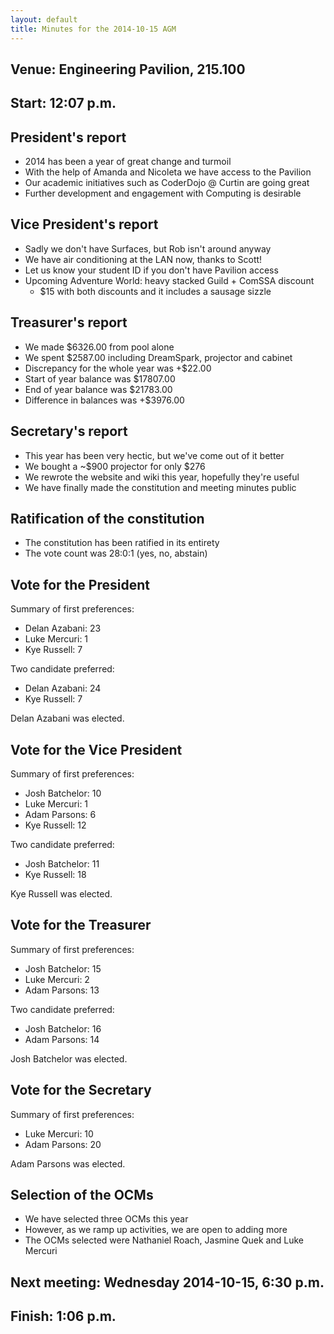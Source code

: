 ```yaml
---
layout: default
title: Minutes for the 2014-10-15 AGM
---
```


## Venue: Engineering Pavilion, 215.100

## Start: <time datetime="2014-10-15T04:07Z">12:07 p.m.</time>

## President's report

  * 2014 has been a year of great change and turmoil
  * With the help of Amanda and Nicoleta we have access to the Pavilion
  * Our academic initiatives such as CoderDojo @ Curtin are going great
  * Further development and engagement with Computing is desirable

## Vice President's report

  * Sadly we don't have Surfaces, but Rob isn't around anyway
  * We have air conditioning at the LAN now, thanks to Scott!
  * Let us know your student ID if you don't have Pavilion access
  * Upcoming Adventure World: heavy stacked Guild + ComSSA discount
    * $15 with both discounts and it includes a sausage sizzle

## Treasurer's report

  * We made $6326.00 from pool alone
  * We spent $2587.00 including DreamSpark, projector and cabinet
  * Discrepancy for the whole year was +$22.00
  * Start of year balance was $17807.00
  * End of year balance was $21783.00
  * Difference in balances was +$3976.00

## Secretary's report

  * This year has been very hectic, but we've come out of it better
  * We bought a ~$900 projector for only $276
  * We rewrote the website and wiki this year, hopefully they're useful
  * We have finally made the constitution and meeting minutes public

## Ratification of the constitution

  * The constitution has been ratified in its entirety
  * The vote count was 28:0:1 (yes, no, abstain)

## Vote for the President

Summary of first preferences:

  * Delan Azabani: 23
  * Luke Mercuri: 1
  * Kye Russell: 7

Two candidate preferred:

  * Delan Azabani: 24
  * Kye Russell: 7

Delan Azabani was elected.

## Vote for the Vice President

Summary of first preferences:

  * Josh Batchelor: 10
  * Luke Mercuri: 1
  * Adam Parsons: 6
  * Kye Russell: 12

Two candidate preferred:

  * Josh Batchelor: 11
  * Kye Russell: 18

Kye Russell was elected.

## Vote for the Treasurer

Summary of first preferences:

  * Josh Batchelor: 15
  * Luke Mercuri: 2
  * Adam Parsons: 13

Two candidate preferred:

  * Josh Batchelor: 16
  * Adam Parsons: 14

Josh Batchelor was elected.

## Vote for the Secretary

Summary of first preferences:

  * Luke Mercuri: 10
  * Adam Parsons: 20

Adam Parsons was elected.

## Selection of the OCMs

  * We have selected three OCMs this year
  * However, as we ramp up activities, we are open to adding more
  * The OCMs selected were Nathaniel Roach, Jasmine Quek and Luke Mercuri

## Next meeting: Wednesday 2014-10-15, 6:30 p.m.

## Finish: <time datetime="2014-10-15T05:06Z">1:06 p.m.</time>
